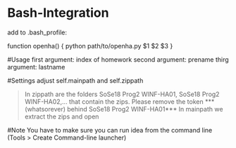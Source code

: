 # Bash-Integration
add to .bash_profile:

function openha() {
   python path/to/openha.py $1 $2 $3
}


#Usage
first argument: index of homework
second argument: prename
thirg argument: lastname


#Settings
adjust  self.mainpath  and self.zippath

>In zippath are the folders SoSe18 Prog2 WINF-HA01, SoSe18 Prog2 WINF-HA02,... that contain the zips. Please remove the token *** (whatsorever) behind SoSe18 Prog2 WINF-HA01***
>In mainpath we extract the zips and open


#Note
You have to make sure you can run idea from the command line (Tools > Create Command-line launcher)



